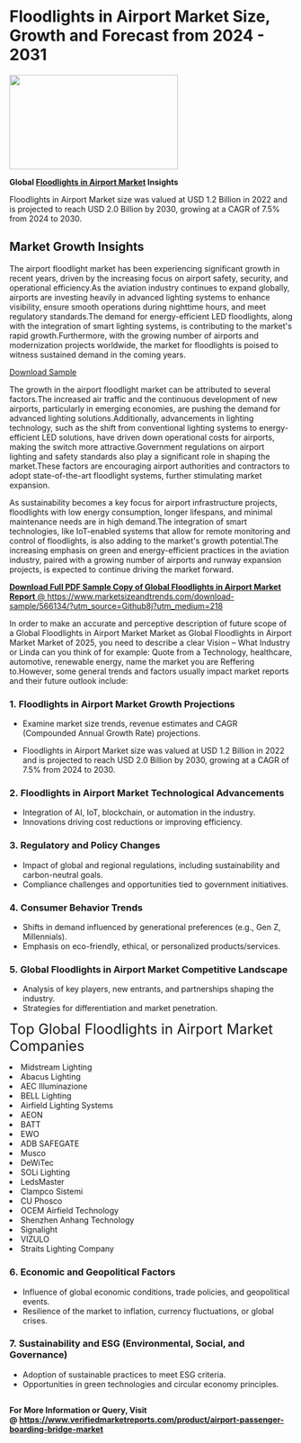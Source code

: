 <H1>Floodlights in Airport Market Size, Growth and Forecast from 2024 - 2031</H1><img class="aligncenter size-medium wp-image-584254" src="https://thirdeyenews.in/wp-content/uploads/2024/09/Global-Market-Research-300x168.jpeg" alt="" width="300" height="168" /><p><strong>Global&nbsp;<a href="https://www.marketsizeandtrends.com/download-sample/566134/?utm_source=Github8j?utm_medium=218">Floodlights in Airport Market</a> Insights</strong></p><p>Floodlights in Airport Market size was valued at USD 1.2 Billion in 2022 and is projected to reach USD 2.0 Billion by 2030, growing at a CAGR of 7.5% from 2024 to 2030.</p><p><h2>Market Growth Insights</h2> <p>The airport floodlight market has been experiencing significant growth in recent years, driven by the increasing focus on airport safety, security, and operational efficiency.As the aviation industry continues to expand globally, airports are investing heavily in advanced lighting systems to enhance visibility, ensure smooth operations during nighttime hours, and meet regulatory standards.The demand for energy-efficient LED floodlights, along with the integration of smart lighting systems, is contributing to the market's rapid growth.Furthermore, with the growing number of airports and modernization projects worldwide, the market for floodlights is poised to witness sustained demand in the coming years.</p> <p><a href="#">Download Sample</a></p> <p>The growth in the airport floodlight market can be attributed to several factors.The increased air traffic and the continuous development of new airports, particularly in emerging economies, are pushing the demand for advanced lighting solutions.Additionally, advancements in lighting technology, such as the shift from conventional lighting systems to energy-efficient LED solutions, have driven down operational costs for airports, making the switch more attractive.Government regulations on airport lighting and safety standards also play a significant role in shaping the market.These factors are encouraging airport authorities and contractors to adopt state-of-the-art floodlight systems, further stimulating market expansion.</p> <p>As sustainability becomes a key focus for airport infrastructure projects, floodlights with low energy consumption, longer lifespans, and minimal maintenance needs are in high demand.The integration of smart technologies, like IoT-enabled systems that allow for remote monitoring and control of floodlights, is also adding to the market's growth potential.The increasing emphasis on green and energy-efficient practices in the aviation industry, paired with a growing number of airports and runway expansion projects, is expected to continue driving the market forward.</p> <p><a href="#"></p><p><span class=""><strong>Download Full PDF Sample Copy of Global Floodlights in Airport Market Report</strong> @ <a href="https://www.marketsizeandtrends.com/download-sample/566134/?utm_source=Github8j?utm_medium=218" target="_blank">https://www.marketsizeandtrends.com/download-sample/566134/?utm_source=Github8j?utm_medium=218</a></span></p><p>In order to make an accurate and perceptive description of future scope of a Global&nbsp;Floodlights in Airport Market Market as Global&nbsp;Floodlights in Airport Market Market of 2025, you need to describe a clear Vision &ndash; What Industry or Linda can you think of for example: Quote from a Technology, healthcare, automotive, renewable energy, name the market you are Reffering to.However, some general trends and factors usually impact market reports and their future outlook include:</p><h3>1.&nbsp;<strong>Floodlights in Airport Market Growth Projections</strong></h3><ul><li>Examine market size trends, revenue estimates and CAGR (Compounded Annual Growth Rate) projections.</li><li><p>Floodlights in Airport Market size was valued at USD 1.2 Billion in 2022 and is projected to reach USD 2.0 Billion by 2030, growing at a CAGR of 7.5% from 2024 to 2030.</p></li></ul><h3>2.&nbsp;<strong>Floodlights in Airport Market Technological Advancements</strong></h3><ul><li>Integration of AI, IoT, blockchain, or automation in the industry.</li><li>Innovations driving cost reductions or improving efficiency.</li></ul><h3>3.&nbsp;<strong>Regulatory and Policy Changes</strong></h3><ul><li>Impact of global and regional regulations, including sustainability and carbon-neutral goals.</li><li>Compliance challenges and opportunities tied to government initiatives.</li></ul><h3>4.&nbsp;<strong>Consumer Behavior Trends</strong></h3><ul><li>Shifts in demand influenced by generational preferences (e.g., Gen Z, Millennials).</li><li>Emphasis on eco-friendly, ethical, or personalized products/services.</li></ul><h3>5.&nbsp;<strong>Global Floodlights in Airport Market Competitive Landscape</strong></h3><ul><li>Analysis of key players, new entrants, and partnerships shaping the industry.</li><li>Strategies for differentiation and market penetration.</li></ul><p data-pm-slice="1 1 []"><span style="color: inherit; font-family: inherit; font-size: 25px;">Top Global Floodlights in Airport Market Companies</span></p><div class="" data-test-id=""><p><li>Midstream Lighting</li><li> Abacus Lighting</li><li> AEC Illuminazione</li><li> BELL Lighting</li><li> Airfield Lighting Systems</li><li> AEON</li><li> BATT</li><li> EWO</li><li> ADB SAFEGATE</li><li> Musco</li><li> DeWiTec</li><li> SOLi Lighting</li><li> LedsMaster</li><li> Clampco Sistemi</li><li> CU Phosco</li><li> OCEM Airfield Technology</li><li> Shenzhen Anhang Technology</li><li> Signalight</li><li> VIZULO</li><li> Straits Lighting Company</li></p></div><h3>6.&nbsp;<strong>Economic and Geopolitical Factors</strong></h3><ul><li>Influence of global economic conditions, trade policies, and geopolitical events.</li><li>Resilience of the market to inflation, currency fluctuations, or global crises.</li></ul><h3>7.&nbsp;<strong>Sustainability and ESG (Environmental, Social, and Governance)</strong></h3><ul><li>Adoption of sustainable practices to meet ESG criteria.</li><li>Opportunities in green technologies and circular economy principles.</li></ul><h2><strong style="font-size: 14px;">For More Information or Query, Visit @&nbsp;</strong><a style="background-color: #ffffff; font-size: 14px;" href="https://www.marketsizeandtrends.com/report/floodlights-in-airport-market/" target="_blank">https://www.verifiedmarketreports.com/product/airport-passenger-boarding-bridge-market</a></h2>